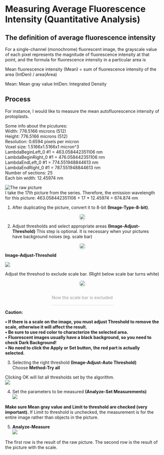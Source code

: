 Measuring Average Fluorescence Intensity (Quantitative Analysis)
================

## The definition of average fluorescence intensity

For a single-channel (monochrome) fluorescent image, the grayscale value
of each pixel represents the magnitude of fluorescence intensity at that
point, and the formula for fluorescence intensity in a particular area
is

Mean fluorescence intensity (Mean) = sum of fluorescence intensity of
the area (IntDen) / area(Area)

Mean: Mean gray value IntDen: Integrated Density

## Process

For instance, I would like to measure the mean autofluorescence
intensity of protoplasts.

Some info about the picutures:  
Width: 776.5166 microns (512)  
Height: 776.5166 microns (512)  
Resolution: 0.6594 pixels per micron  
Voxel size: 1.5166x1.5166x1 micron^3  
LambdaBeginLeft\_0 \#1 = 463.058442351106 nm  
LambdaBeginRight\_0 \#1 = 476.058442351106 nm  
LambdaEndLeft\_0 \#1 = 774.551948844613 nm  
LambdaEndRight\_0 \#1 = 787.551948844613 nm  
Number of sections: 25  
Each bin width: 12.45974 nm

![The raw picture](1/autofluorescence1.png)  
I take the 17th picture from the series. Therefore, the emission
wavelength for this picture: 463.058442351106 + 17 \* 12.45974 = 674.874
nm

1.  After duplicating the picture, convert it to 8-bit
    <b>(Image-Type-8-bit)</b>.

<center>

<img style="border-radius: 0.3125em;
    box-shadow: 0 2px 4px 0 rgba(34,36,38,.12),0 2px 10px 0 rgba(34,36,38,.08);" 
    src="1/autofluorescence2.png"> <br>

</center>

2.  Adjust thresholds and select appropriate areas
    <b>(Image-Adjust-Threshold)</b> This step is optional. It is
    necessary when your pictures have background noises (eg. scale bar)

<center>

<img style="border-radius: 0.3125em;
    box-shadow: 0 2px 4px 0 rgba(34,36,38,.12),0 2px 10px 0 rgba(34,36,38,.08);" 
    src="1/scalebar.png"> <br>

</center>

<b>Image-Adjust-Threshold</b>

![](1/scalebar2.png)

Adjust the threshod to exclude scale bar. (Right below scale bar turns
white)

<center>

<img style="border-radius: 0.3125em;
    box-shadow: 0 2px 4px 0 rgba(34,36,38,.12),0 2px 10px 0 rgba(34,36,38,.08);" 
    src="1/scalebar3.png"> <br>

<div style="color:orange; border-bottom: 1px solid #d9d9d9;
    display: inline-block;
    color: #999;
    padding: 2px;">

Now the scale bar is excluded

</div>

</center>

<b>Caution:

• If there is a scale on the image, you must adjust Threshold to remove
the scale, otherwise it will affect the result.  
• Be sure to use red color to characterize the selected area.  
• Fluorescent images usually have a black background, so you need to
check Dark Background\!  
• No need to click the Apply or Set button, the red part is actually
selected.</b>

3.  Selecting the right threshold <b>(Image-Adjust-Auto Threshold)</b>  
    Choose <b>Method-Try all</b>

Clicking OK will list all thresholds set by the algorithm.  
![](1/autothreshold.png)

4.  Set the parameters to be measured <b>(Analyze-Set
    Measurements)</b>  
    ![](1/parameter.png)

<b>Make sure Mean gray value and Limit to threshold are checked (very
important).</b> If Limit to threshold is unchecked, the measurement is
for the entire image rather than objects in the picture.

5.  <b>Analyze-Measure</b>  
    ![](1/result.png)

The first row is the result of the raw picture. The second row is the
result of the picture with the scale.
